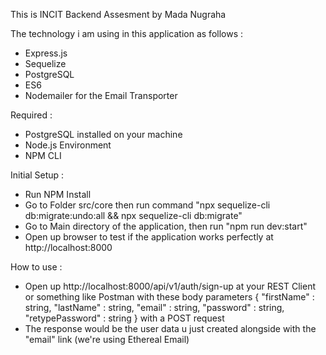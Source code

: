 This is INCIT Backend Assesment by Mada Nugraha

The technology i am using in this application as follows : 
- Express.js
- Sequelize
- PostgreSQL
- ES6
- Nodemailer for the Email Transporter


Required : 
- PostgreSQL installed on your machine
- Node.js Environment
- NPM CLI


Initial Setup : 
- Run NPM Install
- Go to Folder src/core then run command "npx sequelize-cli db:migrate:undo:all && npx sequelize-cli db:migrate"
- Go to Main directory of the application, then run "npm run dev:start"
- Open up browser to test if the application works perfectly at http://localhost:8000

How to use : 
- Open up http://localhost:8000/api/v1/auth/sign-up at your REST Client or something like Postman with these body parameters {
    "firstName" : string,
    "lastName" : string,
    "email" : string,
    "password" : string,
    "retypePassword" : string
} with a POST request
- The response would be the user data u just created alongside with the "email" link (we're using Ethereal Email)